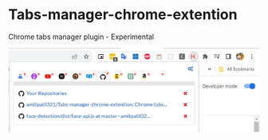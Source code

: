 # Tabs-manager-chrome-extention
Chrome tabs manager plugin - Experimental

![Screenshot](https://github.com/amitpatil321/Tabs-manager-chrome-extention/blob/master/image.png?raw=true)
